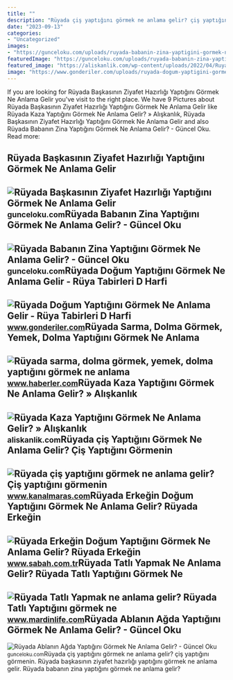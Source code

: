 ```yaml
---
title: ""
description: "Rüyada çiş yaptığını görmek ne anlama gelir? çiş yaptığını görmenin"
date: "2023-09-13"
categories:
- "Uncategorized"
images:
- "https://gunceloku.com/uploads/ruyada-babanin-zina-yaptigini-gormek-ne-anlama-gelir-628a06f158843.jpg"
featuredImage: "https://gunceloku.com/uploads/ruyada-babanin-zina-yaptigini-gormek-ne-anlama-gelir-628a06f158843.jpg"
featured_image: "https://aliskanlik.com/wp-content/uploads/2022/04/Ruyada-Kaza-Yaptigini-Gormek-Ne-Anlama-Gelir.jpeg"
image: "https://www.gonderiler.com/uploads/ruyada-dogum-yaptigini-gormek-ne-anlama-gelir.jpg"
---
```


If you are looking for Rüyada Başkasının Ziyafet Hazırlığı Yaptığını Görmek Ne Anlama Gelir you've visit to the right place. We have 9 Pictures about Rüyada Başkasının Ziyafet Hazırlığı Yaptığını Görmek Ne Anlama Gelir like Rüyada Kaza Yaptığını Görmek Ne Anlama Gelir? » Alışkanlık, Rüyada Başkasının Ziyafet Hazırlığı Yaptığını Görmek Ne Anlama Gelir and also Rüyada Babanın Zina Yaptığını Görmek Ne Anlama Gelir? - Güncel Oku. Read more:

Rüyada Başkasının Ziyafet Hazırlığı Yaptığını Görmek Ne Anlama Gelir
--------------------------------------------------------------------

 ![Rüyada Başkasının Ziyafet Hazırlığı Yaptığını Görmek Ne Anlama Gelir](https://gunceloku.com/uploads/ruyada-baskasinin-ziyafet-hazirligi-yaptigini-gormek-ne-anlama-gelir-6297424360087.jpg) <small>gunceloku.com</small>Rüyada Babanın Zina Yaptığını Görmek Ne Anlama Gelir? - Güncel Oku
------------------------------------------------------------------

 ![Rüyada Babanın Zina Yaptığını Görmek Ne Anlama Gelir? - Güncel Oku](https://gunceloku.com/uploads/ruyada-babanin-zina-yaptigini-gormek-ne-anlama-gelir-628a06f158843.jpg) <small>gunceloku.com</small>Rüyada Doğum Yaptığını Görmek Ne Anlama Gelir - Rüya Tabirleri D Harfi
----------------------------------------------------------------------

 ![Rüyada Doğum Yaptığını Görmek Ne Anlama Gelir - Rüya Tabirleri D Harfi](https://www.gonderiler.com/uploads/ruyada-dogum-yaptigini-gormek-ne-anlama-gelir.jpg) <small>www.gonderiler.com</small>Rüyada Sarma, Dolma Görmek, Yemek, Dolma Yaptığını Görmek Ne Anlama
-------------------------------------------------------------------

 ![Rüyada sarma, dolma görmek, yemek, dolma yaptığını görmek ne anlama](https://i.hbrcdn.com/haber/2023/01/10/ruyada-dolma-gormek-yemek-dolma-yaptigini-15549768_3999_amp.jpg) <small>www.haberler.com</small>Rüyada Kaza Yaptığını Görmek Ne Anlama Gelir? » Alışkanlık
----------------------------------------------------------

 ![Rüyada Kaza Yaptığını Görmek Ne Anlama Gelir? » Alışkanlık](https://aliskanlik.com/wp-content/uploads/2022/04/Ruyada-Kaza-Yaptigini-Gormek-Ne-Anlama-Gelir.jpeg) <small>aliskanlik.com</small>Rüyada çiş Yaptığını Görmek Ne Anlama Gelir? Çiş Yaptığını Görmenin
-------------------------------------------------------------------

 ![Rüyada çiş yaptığını görmek ne anlama gelir? Çiş yaptığını görmenin](https://kanalmarascom.teimg.com/crop/1280x720/kanalmaras-com/uploads/2022/01/ruyada-cis-yaptigini-gormek-ne-anlama-gelir-cis-yaptigini-gormenin-islami-ruya-tabiri.jpg) <small>www.kanalmaras.com</small>Rüyada Erkeğin Doğum Yaptığını Görmek Ne Anlama Gelir? Rüyada Erkeğin
---------------------------------------------------------------------

 ![Rüyada Erkeğin Doğum Yaptığını Görmek Ne Anlama Gelir? Rüyada Erkeğin](https://iasbh.tmgrup.com.tr/dd6625/650/344/0/62/723/441?u=https://isbh.tmgrup.com.tr/sbh/2022/06/27/ruyada-erkegin-dogum-yaptigini-gormek-ne-anlama-gelir-ruyada-erkegin-dogum-yapmasinin-anlami-1656315167819.jpg) <small>www.sabah.com.tr</small>Rüyada Tatlı Yapmak Ne Anlama Gelir? Rüyada Tatlı Yaptığını Görmek Ne
---------------------------------------------------------------------

 ![Rüyada Tatlı Yapmak ne anlama gelir? Rüyada Tatlı Yaptığını görmek ne](https://www.mardinlife.com/uploads/2022/05/15/ruyada-tatli-yapmak-ne-anlama-gelir-ruyada-tatli-yaptigini-gormek-ne-demek-100196.png?234234.234234) <small>www.mardinlife.com</small>Rüyada Ablanın Ağda Yaptığını Görmek Ne Anlama Gelir? - Güncel Oku
------------------------------------------------------------------

 ![Rüyada Ablanın Ağda Yaptığını Görmek Ne Anlama Gelir? - Güncel Oku](https://gunceloku.com/uploads/ruyada-ablanin-agda-yaptigini-gormek-ne-anlama-gelir-628f3f52d67eb.jpg) <small>gunceloku.com</small>Rüyada çiş yaptığını görmek ne anlama gelir? çiş yaptığını görmenin. Rüyada başkasının ziyafet hazırlığı yaptığını görmek ne anlama gelir. Rüyada babanın zina yaptığını görmek ne anlama gelir?
